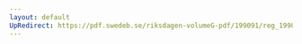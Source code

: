 ```yaml
---
layout: default
UpRedirect: https://pdf.swedeb.se/riksdagen-volumeG-pdf/199091/reg_199091/reg_199091_0522.pdf
---
```

